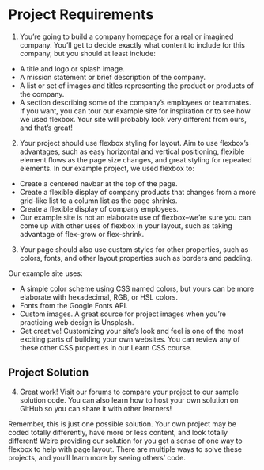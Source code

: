 # Project Requirements

1. You’re going to build a company homepage for a real or imagined company. You’ll get to decide exactly what content to include for this company, but you should at least include:

- A title and logo or splash image.
- A mission statement or brief description of the company.
- A list or set of images and titles representing the product or products of the company.
- A section describing some of the company’s employees or teammates.
If you want, you can tour our example site for inspiration or to see how we used flexbox. Your site will probably look very different from ours, and that’s great!

2. Your project should use flexbox styling for layout. Aim to use flexbox’s advantages, such as easy horizontal and vertical positioning, flexible element flows as the page size changes, and great styling for repeated elements.
In our example project, we used flexbox to:

- Create a centered navbar at the top of the page.
- Create a flexible display of company products that changes from a more grid-like list to a column list as the page shrinks.
- Create a flexible display of company employees.
- Our example site is not an elaborate use of flexbox–we’re sure you can come up with other uses of flexbox in your layout, such as taking advantage of flex-grow or flex-shrink.

3. Your page should also use custom styles for other properties, such as colors, fonts, and other layout properties such as borders and padding.

Our example site uses:

- A simple color scheme using CSS named colors, but yours can be more elaborate with hexadecimal, RGB, or HSL colors.
- Fonts from the Google Fonts API.
- Custom images. A great source for project images when you’re practicing web design is Unsplash.
- Get creative! Customizing your site’s look and feel is one of the most exciting parts of building your own websites. You can review any of these other CSS properties in our Learn CSS course.

## Project Solution

4. Great work! Visit our forums to compare your project to our sample solution code. You can also learn how to host your own solution on GitHub so you can share it with other learners!

Remember, this is just one possible solution. Your own project may be coded totally differently, have more or less content, and look totally different! We’re providing our solution for you get a sense of one way to flexbox to help with page layout. There are multiple ways to solve these projects, and you’ll learn more by seeing others’ code.